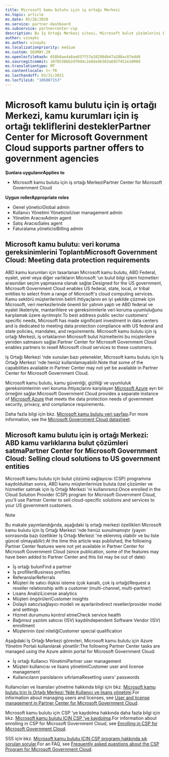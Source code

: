```yaml
---
title: Microsoft kamu bulutu için iş ortağı Merkezi
ms.topic: article
ms.date: 05/26/2020
ms.service: partner-dashboard
ms.subservice: partnercenter-csp
description: Bu Iş Ortağı Merkezi sitesi, Microsoft bulut çözümlerini Birleşik Devletler kamu kurumları ile çalışan müşterilere sunan Microsoft iş ortakları içindir.
author: vinayks
ms.author: vinayks
ms.localizationpriority: medium
ms.custom: SEOMAY.20
ms.openlocfilehash: 658b8ae4a8ae837f57e28298db47a288ac87edd8
ms.sourcegitcommit: 10765386b2df0d4c2e8da9b302a692f452e1090d
ms.translationtype: MT
ms.contentlocale: tr-TR
ms.lasthandoff: 03/31/2021
ms.locfileid: "106087153"
---
```

# <a name="partner-center-for-microsoft-government-cloud-supports-partner-offers-to-government-agencies"></a><span data-ttu-id="701cd-103">Microsoft kamu bulutu için iş ortağı Merkezi, kamu kurumları için iş ortağı tekliflerini destekler</span><span class="sxs-lookup"><span data-stu-id="701cd-103">Partner Center for Microsoft Government Cloud supports partner offers to government agencies</span></span>

<span data-ttu-id="701cd-104">**Şunlara uygulanır**</span><span class="sxs-lookup"><span data-stu-id="701cd-104">**Applies to**</span></span>

- <span data-ttu-id="701cd-105">Microsoft kamu bulutu için iş ortağı Merkezi</span><span class="sxs-lookup"><span data-stu-id="701cd-105">Partner Center for Microsoft Government Cloud</span></span>

<span data-ttu-id="701cd-106">**Uygun roller**</span><span class="sxs-lookup"><span data-stu-id="701cd-106">**Appropriate roles**</span></span>

- <span data-ttu-id="701cd-107">Genel yönetici</span><span class="sxs-lookup"><span data-stu-id="701cd-107">Global admin</span></span>
- <span data-ttu-id="701cd-108">Kullanıcı Yönetimi Yöneticisi</span><span class="sxs-lookup"><span data-stu-id="701cd-108">User management admin</span></span>
- <span data-ttu-id="701cd-109">Yönetim Aracısı</span><span class="sxs-lookup"><span data-stu-id="701cd-109">Admin agent</span></span>
- <span data-ttu-id="701cd-110">Satış Aracısı</span><span class="sxs-lookup"><span data-stu-id="701cd-110">Sales agent</span></span>
- <span data-ttu-id="701cd-111">Faturalama yöneticisi</span><span class="sxs-lookup"><span data-stu-id="701cd-111">Billing admin</span></span>

## <a name="microsoft-government-cloud-meeting-data-protection-requirements"></a><span data-ttu-id="701cd-112">Microsoft kamu bulutu: veri koruma gereksinimlerini Toplantı</span><span class="sxs-lookup"><span data-stu-id="701cd-112">Microsoft Government Cloud: Meeting data protection requirements</span></span>

<span data-ttu-id="701cd-113">ABD kamu kurumları için tasarlanan Microsoft kamu bulutu, ABD Federal, eyalet, yerel veya diğer varlıkların Microsoft 'un bulut bilgi işlem hizmetleri arasından seçim yapmasına olanak sağlar.</span><span class="sxs-lookup"><span data-stu-id="701cd-113">Designed for the US government, Microsoft Government Cloud enables US federal, state, local, or tribal entities to select from a range of Microsoft's cloud computing services.</span></span> <span data-ttu-id="701cd-114">Kamu sektörü müşterilerinin belirli ihtiyaçlarını en iyi şekilde çözmek için Microsoft, veri merkezlerinde önemli bir yatırım yaptı ve ABD federal ve eyalet ilkeleriyle, mantarihlere ve gereksinimlerle veri koruma uyumluluğunu karşılamak üzere ayrılmıştır.</span><span class="sxs-lookup"><span data-stu-id="701cd-114">To best address public sector customers' specific needs, Microsoft has made significant investment in data centers and is dedicated to meeting data protection compliance with US federal and state policies, mandates, and requirements.</span></span> <span data-ttu-id="701cd-115">Microsoft kamu bulutu için iş ortağı Merkezi, iş ortaklarının Microsoft bulut hizmetlerini bu müşterilere yeniden satmasını sağlar.</span><span class="sxs-lookup"><span data-stu-id="701cd-115">Partner Center for Microsoft Government Cloud enables partners to resell Microsoft cloud services to these customers.</span></span>

<span data-ttu-id="701cd-116">Iş Ortağı Merkezi 'nde sunulan bazı yetenekler, Microsoft kamu bulutu için Iş Ortağı Merkezi 'nde henüz kullanılamayabilir.</span><span class="sxs-lookup"><span data-stu-id="701cd-116">Note that some of the capabilities available in Partner Center may not yet be available in Partner Center for Microsoft Government Cloud.</span></span>

<span data-ttu-id="701cd-117">Microsoft kamu bulutu, kamu güvenliği, gizliliği ve uyumluluk gereksinimlerinin veri koruma ihtiyaçlarını karşılayan [Microsoft Azure](https://azure.microsoft.com/overview/clouds/government/) ayrı bir örneğini sağlar.</span><span class="sxs-lookup"><span data-stu-id="701cd-117">Microsoft Government Cloud provides a separate instance of [Microsoft Azure](https://azure.microsoft.com/overview/clouds/government/) that meets the data protection needs of government security, privacy, and compliance requirements.</span></span> 

<span data-ttu-id="701cd-118">Daha fazla bilgi için bkz. [Microsoft kamu bulutu veri sayfası](https://download.microsoft.com/download/C/9/C/C9CA3002-DFC4-4ADA-841F-DF42AEC042FB/Microsoft_Azure_Government_Datasheet_EN_US.PDF).</span><span class="sxs-lookup"><span data-stu-id="701cd-118">For more information, see the [Microsoft Government Cloud datasheet](https://download.microsoft.com/download/C/9/C/C9CA3002-DFC4-4ADA-841F-DF42AEC042FB/Microsoft_Azure_Government_Datasheet_EN_US.PDF).</span></span>

## <a name="partner-center-for-microsoft-government-cloud-selling-cloud-solutions-to-us-government-entities"></a><span data-ttu-id="701cd-119">Microsoft kamu bulutu için iş ortağı Merkezi: ABD kamu varlıklarına bulut çözümleri satma</span><span class="sxs-lookup"><span data-stu-id="701cd-119">Partner Center for Microsoft Government Cloud: Selling cloud solutions to US government entities</span></span>

<span data-ttu-id="701cd-120">Microsoft kamu bulutu için bulut çözümü sağlayıcısı (CSP) programına kaydolduktan sonra, ABD kamu müşterilerinize buluta özel çözümler ve hizmetler satmak için Iş Ortağı Merkezi 'ni kullanırsınız.</span><span class="sxs-lookup"><span data-stu-id="701cd-120">Once enrolled in the Cloud Solution Provider (CSP) program for Microsoft Government Cloud, you'll use Partner Center to sell cloud-specific solutions and services to your US government customers.</span></span> 

> [!NOTE]  
> <span data-ttu-id="701cd-121">Bu makale yayımlandığında, aşağıdaki Iş ortağı merkezi özellikleri Microsoft kamu bulutu için Iş Ortağı Merkezi 'nde henüz sunulmamıştır (yayım sonrasında bazı özellikler Iş Ortağı Merkezi 'ne eklenmiş olabilir ve bu liste güncel olmayabilir):</span><span class="sxs-lookup"><span data-stu-id="701cd-121">At the time this article was published, the following Partner Center features were not yet available in Partner Center for Microsoft Government Cloud (since publication, some of the features may have been added to Partner Center and this list may be out of date):</span></span>

- <span data-ttu-id="701cd-122">İş ortağı bulun</span><span class="sxs-lookup"><span data-stu-id="701cd-122">Find a partner</span></span>
- <span data-ttu-id="701cd-123">İş profilleri</span><span class="sxs-lookup"><span data-stu-id="701cd-123">Business profiles</span></span>
- <span data-ttu-id="701cd-124">Referanslar</span><span class="sxs-lookup"><span data-stu-id="701cd-124">Referrals</span></span>
- <span data-ttu-id="701cd-125">Müşteri ile satıcı ilişkisi isteme (çok kanallı, çok iş ortağı)</span><span class="sxs-lookup"><span data-stu-id="701cd-125">Request a reseller relationship with a customer (multi-channel, multi-partner)</span></span>
- <span data-ttu-id="701cd-126">Lisans Analizi</span><span class="sxs-lookup"><span data-stu-id="701cd-126">License analytics</span></span>
- <span data-ttu-id="701cd-127">Müşteri öngörüleri</span><span class="sxs-lookup"><span data-stu-id="701cd-127">Customer insights</span></span>
- <span data-ttu-id="701cd-128">Dolaylı satıcı/sağlayıcı modeli ve ayarları</span><span class="sxs-lookup"><span data-stu-id="701cd-128">Indirect reseller/provider model and settings</span></span>
- <span data-ttu-id="701cd-129">Hizmet durumunu kontrol etme</span><span class="sxs-lookup"><span data-stu-id="701cd-129">Check service health</span></span>
- <span data-ttu-id="701cd-130">Bağımsız yazılım satıcısı (ISV) kaydı</span><span class="sxs-lookup"><span data-stu-id="701cd-130">Independent Software Vendor (ISV) enrollment</span></span>
- <span data-ttu-id="701cd-131">Müşterinin özel niteliği</span><span class="sxs-lookup"><span data-stu-id="701cd-131">Customer special qualification</span></span>

<span data-ttu-id="701cd-132">Aşağıdaki Iş Ortağı Merkezi görevleri, Microsoft kamu bulutu için Azure Yönetim Portalı kullanılarak yönetilir:</span><span class="sxs-lookup"><span data-stu-id="701cd-132">The following Partner Center tasks are managed using the Azure admin portal for Microsoft Government Cloud:</span></span> 

- <span data-ttu-id="701cd-133">İş ortağı Kullanıcı Yönetimi</span><span class="sxs-lookup"><span data-stu-id="701cd-133">Partner user management</span></span>
- <span data-ttu-id="701cd-134">Müşteri kullanıcısı ve lisans yönetimi</span><span class="sxs-lookup"><span data-stu-id="701cd-134">Customer user and license management</span></span>
- <span data-ttu-id="701cd-135">Kullanıcıların parolalarını sıfırlama</span><span class="sxs-lookup"><span data-stu-id="701cd-135">Resetting users' passwords</span></span>

<span data-ttu-id="701cd-136">Kullanıcıları ve lisansları yönetme hakkında bilgi için bkz. [Microsoft kamu bulutu Için Iş Ortağı Merkezi 'Nde Kullanıcı ve lisans yönetimi](user-management-in-partner-center-for-microsoft-us-govt-cloud.md).</span><span class="sxs-lookup"><span data-stu-id="701cd-136">For information about managing users and licenses, see [User and license management in Partner Center for Microsoft Government Cloud](user-management-in-partner-center-for-microsoft-us-govt-cloud.md).</span></span>

<span data-ttu-id="701cd-137">Microsoft kamu bulutu için CSP 'ye kaydolma hakkında daha fazla bilgi için bkz. [Microsoft kamu bulutu IÇIN CSP 'ye kaydolma](enroll-in-csp-for-microsoft-us-govt-cloud.md).</span><span class="sxs-lookup"><span data-stu-id="701cd-137">For information about enrolling in CSP for Microsoft Government Cloud, see [Enrolling in CSP for Microsoft Government Cloud](enroll-in-csp-for-microsoft-us-govt-cloud.md).</span></span>

<span data-ttu-id="701cd-138">SSS için bkz. [Microsoft kamu bulutu IÇIN CSP programı hakkında sık sorulan sorular](faq-for-us-govt-cloud.md).</span><span class="sxs-lookup"><span data-stu-id="701cd-138">For an FAQ, see [Frequently asked questions about the CSP Program for Microsoft Government Cloud](faq-for-us-govt-cloud.md).</span></span>
